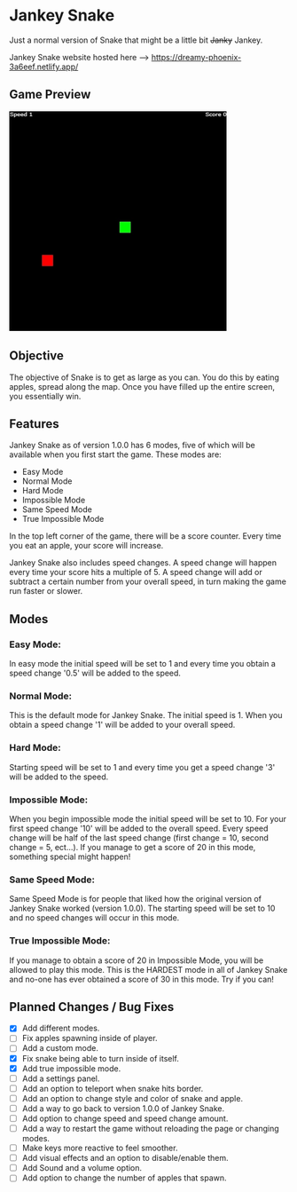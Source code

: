 # Jankey Snake
Just a normal version of Snake that might be a little bit ~~Janky~~ Jankey.

Jankey Snake website hosted here --> https://dreamy-phoenix-3a6eef.netlify.app/

## Game Preview
![Gif of Jankey Snake Being Played](images/previewImage.gif)

## Objective
The objective of Snake is to get as large as you can. You do this by eating apples, spread along the map. Once you have filled up the entire screen, you essentially win.

## Features
Jankey Snake as of version 1.0.0 has 6 modes, five of which will be available when you first start the game.
These modes are:
- Easy Mode
- Normal Mode
- Hard Mode
- Impossible Mode
- Same Speed Mode
- True Impossible Mode

In the top left corner of the game, there will be a score counter. Every time you eat an apple, your score will increase.

Jankey Snake also includes speed changes. A speed change will happen every time your score hits a multiple of 5. A speed change will add or subtract a certain number from your overall speed, in turn making the game run faster or slower.

## Modes
### Easy Mode:
In easy mode the initial speed will be set to 1 and every time you obtain a speed change '0.5' will be added to the speed.

### Normal Mode:
This is the default mode for Jankey Snake. The initial speed is 1. When you obtain a speed change '1' will be added to your overall speed.

### Hard Mode:
Starting speed will be set to 1 and every time you get a speed change '3' will be added to the speed.

### Impossible Mode:
When you begin impossible mode the initial speed will be set to 10. For your first speed change '10' will be added to the overall speed. Every speed change will be half of the last speed change (first change = 10, second change = 5, ect...). If you manage to get a score of 20 in this mode, something special might happen!

### Same Speed Mode:
Same Speed Mode is for people that liked how the original version of Jankey Snake worked (version 1.0.0). The starting speed will be set to 10 and no speed changes will occur in this mode.

### True Impossible Mode:
If you manage to obtain a score of 20 in Impossible Mode, you will be allowed to play this mode. This is the HARDEST mode in all of Jankey Snake and no-one has ever obtained a score of 30 in this mode. Try if you can!

## Planned Changes / Bug Fixes
- [x] Add different modes.
- [ ] Fix apples spawning inside of player.
- [ ] Add a custom mode.
- [x] Fix snake being able to turn inside of itself.
- [x] Add true impossible mode.
- [ ] Add a settings panel.
- [ ] Add an option to teleport when snake hits border.
- [ ] Add an option to change style and color of snake and apple.
- [ ] Add a way to go back to version 1.0.0 of Jankey Snake.
- [ ] Add option to change speed and speed change amount.
- [ ] Add a way to restart the game without reloading the page or changing modes.
- [ ] Make keys more reactive to feel smoother.
- [ ] Add visual effects and an option to disable/enable them.
- [ ] Add Sound and a volume option.
- [ ] Add option to change the number of apples that spawn.